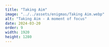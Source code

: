 ```yaml
---
title: "Taking Aim"
image: "../../assets/enigmas/Taking Aim.webp"
alt: "Taking Aim - A moment of focus"
date: 2024-03-20
order: 9
width: 1920
height: 1280
---
```

